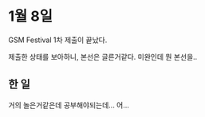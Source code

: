 # 1월 8일
GSM Festival 1차 제출이 끝났다.

제출한 상태를 보아하니, 본선은 글른거같다.
미완인데 뭔 본선을..

## 한 일
거의 놀은거같은데 공부해야되는데... 어...
